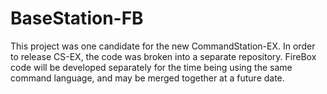 # BaseStation-FB

This project was one candidate for the new CommandStation-EX. In order to release CS-EX, the code was broken into a separate repository. FireBox code will be developed separately for the time being using the same command language, and may be merged together at a future date.

